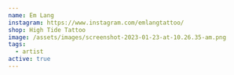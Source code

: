 ```yaml
---
name: Em Lang
instagram: https://www.instagram.com/emlangtattoo/
shop: High Tide Tattoo
image: /assets/images/screenshot-2023-01-23-at-10.26.35-am.png
tags:
  - artist
active: true
---
```

